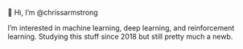 👋 Hi, I’m @chrissarmstrong

I’m interested in machine learning, deep learning, and reinforcement learning. Studying this stuff since 2018 but still pretty much a newb.
